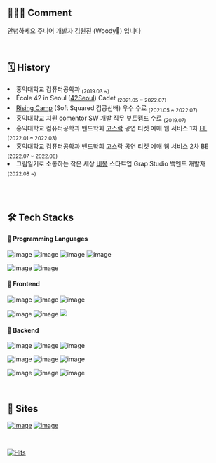 <div align=left>

  ## 👩🏻‍💻 Comment 

  안녕하세요 주니어 개발자 김원진 (Woody🌱) 입니다

  <br/>

  ## 🗓 History 

  <div align=left>

  <li>홍익대학교 컴퓨터공학과 <sub>(2019.03 ~)</sub></li>
  <li>École 42 in Seoul (<a href="https://github.com/kim-wonjin/42-cursus">42Seoul</a>) Cadet <sub>(2021.05 ~ 2022.07)</sub></li>
  <li><a href="https://github.com/kim-wonjin/mangoPlateClone">Rising Camp</a> (Soft Squared 컴공선배) 우수 수료 <sub>(2021.05 ~ 2022.07)</sub></li>
  <li>홍익대학교 지원 comentor SW 개발 직무 부트캠프 수료 <sub>(2019.07)</sub></li>
  <li>홍익대학교 컴퓨터공학과 밴드학회 <a href="https://github.com/Gosrock">고스락</a> 공연 티켓 예매 웹 서비스 1차 <a href="https://github.com/Gosrock/Ticket-Front-21th">FE</a> <sub>(2022.01 ~ 2022.03)</sub></li>
  <li>홍익대학교 컴퓨터공학과 밴드학회 <a href="https://github.com/Gosrock">고스락</a> 공연 티켓 예매 웹 서비스 2차 <a href="https://github.com/Gosrock/Ticket-Backend-22th">BE</a> <sub>(2022.07 ~ 2022.08)</sub></li>
  <li>그림일기로 소통하는 작은 세상 <a href="https://play.google.com/store/apps/details?id=com.softsquared.grap">비몽</a> 스타트업 Grap Studio 백엔드 개발자 <sub>(2022.08 ~)</sub></li>

  <br><br>

  ## 🛠 Tech Stacks 


  #### 📌 Programming Languages
  ![image](https://img.shields.io/badge/C-A8B9CC?style=flat-square&logo=c&logoColor=white)
  ![image](https://img.shields.io/badge/C%2B%2B-00599C?style=flat-square&logo=c%2B%2B&logoColor=white)
  ![image](https://img.shields.io/badge/Java-007396?style=flat-square&logo=java&logoColor=white)
  ![image](https://img.shields.io/badge/Kotlin-7F52FF?style=flat-square&logo=Kotlin&logoColor=white)

  ![image](https://img.shields.io/badge/JavaScript-323330?style=flat-square&logo=javascript&logoColor=F7DF1E)
  ![image](https://img.shields.io/badge/TypeScript-007ACC?style=flat-square&logo=typescript&logoColor=white)
  

  #### 📌 Frontend
  ![image](https://img.shields.io/badge/HTML5-E34F26?style=flat-square&logo=html5&logoColor=white)
  ![image](https://img.shields.io/badge/CSS3-1572B6?style=flat-square&logo=css3&logoColor=white)
  ![image](	https://img.shields.io/badge/React-20232A?style=flat-square&logo=react&logoColor=61DAFB)
  
  ![image](https://img.shields.io/badge/Bootstrap-FF4785?style=flat-square&logo=Storybook&logoColor=white)
  ![image](https://img.shields.io/badge/Bootstrap-764ABC?style=flat-square&logo=Redux&logoColor=white)
  <img src="https://img.shields.io/badge/Antd-297AEF?style=flat-square&logo=Ant Design&logoColor=white">
  

  #### 📌 Backend
  ![image](https://img.shields.io/badge/Spring-6DB33F?style=flat-squaree&logo=spring&logoColor=white)
  ![image](https://img.shields.io/badge/Spring_Boot-F2F4F9?style=flat-square&logo=spring-boot)
  ![image](https://img.shields.io/badge/nestjs-E0234E?style=flat-square&logo=nestjs&logoColor=white)

  ![image](https://img.shields.io/badge/Nginx-009639?style=flat-square&logo=NGINX&logoColor=white)
  ![image](https://img.shields.io/badge/MySQL-005C84?style=flat-square&logo=mysql&logoColor=white)
  ![image](https://img.shields.io/badge/postgres-316192?style=flat-square&logo=postgresql&logoColor=white)

  ![image](https://img.shields.io/badge/JWT-000000?style=flat-square&logo=JSON%20web%20tokens&logoColor=white)
  ![image](https://img.shields.io/badge/json-5E5C5C?style=flat-square&logo=json&logoColor=white)
  ![image](https://img.shields.io/badge/Swagger-85EA2D?style=flat-square&logo=Swagger&logoColor=white)


  <br/>

  ## 🔗 Sites

  <a href="https://github.com/kim-wonjin">![image](https://img.shields.io/badge/GitHub-100000?style=flat-square&logo=github&logoColor=white)</a>
  <a href="https://one-zin.tistory.com">![image](https://img.shields.io/badge/Tistory-184D66?style=flat-square&logo=Telegraph&logoColor=white)</a>

  <br>

 [![Hits](https://hits.seeyoufarm.com/api/count/incr/badge.svg?url=https://github.com/kim-wonjin%2Fgjbae1212%2Fhit-counter&count_bg=%23A997E9&title_bg=%237E96F1&icon=tencentqq.svg&icon_color=%23FFFFFF&title=hits&edge_flat=false)](https://hits.seeyoufarm.com)

</div>
